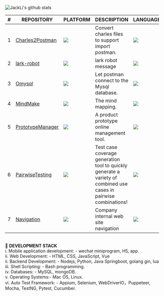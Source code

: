 ![JackLi's github stats](https://github-readme-stats.vercel.app/api?username=liyinchigithub&show_icons=true&theme=radical)

| # | REPOSITORY | PLATFORM | DESCRIPTION | LANGUAGE | STARS
-- | -- | -- | -- | -- | -- |
| 1 | [Charles2Postman](https://github.com/liyinchigithub/Charles2Postman) | ![](https://img.shields.io/badge/Linux-3DDC84?style=for-the-badge&logo=Linux&logoColor=white) |Convert charles files to support import postman. | ![](https://img.shields.io/badge/Nodejs-ED8B00?style=for-the-badge&logo=JavaScript&logoColor=white) | ![](https://img.shields.io/github/stars/liyinchigithub/Charles2Postman)
| 2 | [lark-robot](https://github.com/liyinchigithub/feishu-robot) | ![](https://img.shields.io/badge/Linux-3DDC84?style=for-the-badge&logo=Linux&logoColor=white) | lark robot message | ![](https://img.shields.io/badge/Python-777BB4?style=for-the-badge&logo=Python&logoColor=white) | ![](https://img.shields.io/github/stars/liyinchigithub/feishu-robot)
| 3 | [Omysql](https://github.com/liyinchigithub/Omysql) | ![](https://img.shields.io/badge/Linux-3DDC84?style=for-the-badge&logo=Linux&logoColor=white) | Let postman connect to the Mysql database. | ![](https://img.shields.io/badge/Nodejs-ED8B00?style=for-the-badge&logo=JavaScript&logoColor=white) | ![](https://img.shields.io/github/stars/liyinchigithub/Omysql)
| 4 | [MindMake](https://github.com/Musule/MindMake) | ![](https://img.shields.io/badge/Linux-FCC624?style=for-the-badge&logo=linux&logoColor=black) | The mind mapping. | ![](https://img.shields.io/badge/Vue-black?style=for-the-badge&logo=gnu%20bash&logoColor=white) | ![](https://img.shields.io/github/stars/Musule/MindMake)
| 5 | [PrototypeManager](https://github.com/Musule/PrototypeManager) | ![](https://img.shields.io/badge/Linux-FCC624?style=for-the-badge&logo=linux&logoColor=black)  | A product prototype online management tool.  | ![](https://img.shields.io/badge/Vue-black?style=for-the-badge&logo=gnu%20bash&logoColor=white) | ![](https://img.shields.io/github/stars/Musule/PrototypeManager)
| 6 |[PairwiseTesting](https://github.com/Musule/PairwiseTesting) | ![](https://img.shields.io/badge/Linux-FCC624?style=for-the-badge&logo=linux&logoColor=black)  | Test case coverage generation tool to quickly generate a variety of combined use cases in pairwise combinations! | ![](https://img.shields.io/badge/Vue-black?style=for-the-badge&logo=gnu%20bash&logoColor=white)|![](https://img.shields.io/github/stars/Musule/PairwiseTesting)      
| 7 |[Navigation](https://github.com/Musule/Navigation) |![](https://img.shields.io/badge/Linux-FCC624?style=for-the-badge&logo=linux&logoColor=black) |Company internal web site navigation| ![](https://img.shields.io/badge/Vue-black?style=for-the-badge&logo=gnu%20bash&logoColor=white) | ![](https://img.shields.io/github/stars/Musule/Navigation)  

<br> 🌱 **DEVELOPMENT STACK**<br>
      i. Mobile application development: - wechat miniprogram, H5, app.              
     ii. Web Development: - HTML, CSS, JavaScript, Vue               
     ii. Backend Development: - Nodejs, Python, Java Springboot, golang gin, lua            
    iii. Shell Scripting: - Bash programming.    
     iv. Databases: - MySQL, mongoDB.            
      v. Operating Systems:- Mac OS, Linux.             
     vi. Auto Test Framework: - Appium, Selenium, WebDriverIO，Puppeteer, Mocha, TestNG, Pytest, Cucumber.
